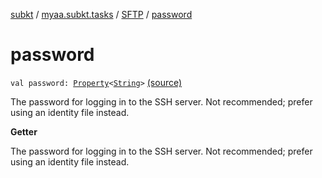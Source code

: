 [subkt](../../index.md) / [myaa.subkt.tasks](../index.md) / [SFTP](index.md) / [password](./password.md)

# password

`val password: `[`Property`](https://docs.gradle.org/current/javadoc/org/gradle/api/provider/Property.html)`<`[`String`](https://kotlinlang.org/api/latest/jvm/stdlib/kotlin/-string/index.html)`>` [(source)](https://github.com/Myaamori/SubKt/blob/master/src/main/kotlin/myaa/subkt/tasks/tasks.kt#L1872)

The password for logging in to the SSH server.
Not recommended; prefer using an identity file instead.

**Getter**

The password for logging in to the SSH server.
Not recommended; prefer using an identity file instead.

